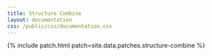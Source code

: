```yaml
---
title: Structure Combine
layout: documentation
css: /public/css/documentation.css
---
```


{% include patch.html patch=site.data.patches.structure-combine %}

